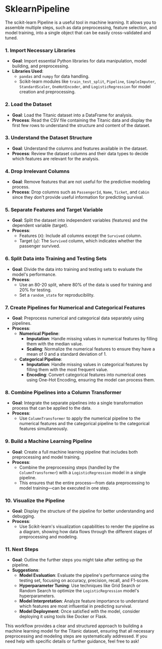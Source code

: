 # SklearnPipeline
The scikit-learn Pipeline is a useful tool in machine learning. It allows you to assemble multiple steps, such as data preprocessing, feature selection, and model training, into a single object that can be easily cross-validated and tuned.


### 1. **Import Necessary Libraries**
   - **Goal**: Import essential Python libraries for data manipulation, model building, and preprocessing.
   - **Libraries Used**: 
     - `pandas` and `numpy` for data handling.
     - Scikit-learn modules like `train_test_split`, `Pipeline`, `SimpleImputer`, `StandardScaler`, `OneHotEncoder`, and `LogisticRegression` for model creation and preprocessing.

### 2. **Load the Dataset**
   - **Goal**: Load the Titanic dataset into a DataFrame for analysis.
   - **Process**: Read the CSV file containing the Titanic data and display the first few rows to understand the structure and content of the dataset.

### 3. **Understand the Dataset Structure**
   - **Goal**: Understand the columns and features available in the dataset.
   - **Process**: Review the dataset columns and their data types to decide which features are relevant for the analysis.

### 4. **Drop Irrelevant Columns**
   - **Goal**: Remove features that are not useful for the predictive modeling process.
   - **Process**: Drop columns such as `PassengerId`, `Name`, `Ticket`, and `Cabin` since they don't provide useful information for predicting survival.

### 5. **Separate Features and Target Variable**
   - **Goal**: Split the dataset into independent variables (features) and the dependent variable (target).
   - **Process**: 
     - Features (`X`): Include all columns except the `Survived` column.
     - Target (`y`): The `Survived` column, which indicates whether the passenger survived.

### 6. **Split Data into Training and Testing Sets**
   - **Goal**: Divide the data into training and testing sets to evaluate the model's performance.
   - **Process**: 
     - Use an 80-20 split, where 80% of the data is used for training and 20% for testing.
     - Set a `random_state` for reproducibility.

### 7. **Create Pipelines for Numerical and Categorical Features**
   - **Goal**: Preprocess numerical and categorical data separately using pipelines.
   - **Process**:
     - **Numerical Pipeline**:
       - **Imputation**: Handle missing values in numerical features by filling them with the median value.
       - **Scaling**: Normalize the numerical features to ensure they have a mean of 0 and a standard deviation of 1.
     - **Categorical Pipeline**:
       - **Imputation**: Handle missing values in categorical features by filling them with the most frequent value.
       - **Encoding**: Convert categorical features into numerical ones using One-Hot Encoding, ensuring the model can process them.

### 8. **Combine Pipelines into a Column Transformer**
   - **Goal**: Integrate the separate pipelines into a single transformation process that can be applied to the data.
   - **Process**:
     - Use `ColumnTransformer` to apply the numerical pipeline to the numerical features and the categorical pipeline to the categorical features simultaneously.

### 9. **Build a Machine Learning Pipeline**
   - **Goal**: Create a full machine learning pipeline that includes both preprocessing and model training.
   - **Process**:
     - Combine the preprocessing steps (handled by the `ColumnTransformer`) with a `LogisticRegression` model in a single pipeline.
     - This ensures that the entire process—from data preprocessing to model training—can be executed in one step.

### 10. **Visualize the Pipeline**
   - **Goal**: Display the structure of the pipeline for better understanding and debugging.
   - **Process**:
     - Use Scikit-learn's visualization capabilities to render the pipeline as a diagram, showing how data flows through the different stages of preprocessing and modeling.

### 11. **Next Steps**
   - **Goal**: Outline the further steps you might take after setting up the pipeline.
   - **Suggestions**:
     - **Model Evaluation**: Evaluate the pipeline's performance using the testing set, focusing on accuracy, precision, recall, and F1-score.
     - **Hyperparameter Tuning**: Use techniques like Grid Search or Random Search to optimize the `LogisticRegression` model's hyperparameters.
     - **Model Interpretation**: Analyze feature importance to understand which features are most influential in predicting survival.
     - **Model Deployment**: Once satisfied with the model, consider deploying it using tools like Docker or Flask.

This workflow provides a clear and structured approach to building a machine learning model for the Titanic dataset, ensuring that all necessary preprocessing and modeling steps are systematically addressed. If you need help with specific details or further guidance, feel free to ask!
